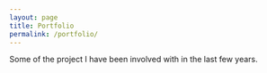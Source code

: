 ```yaml
---
layout: page
title: Portfolio
permalink: /portfolio/
---
```


Some of the project I have been involved with in the last few years.
